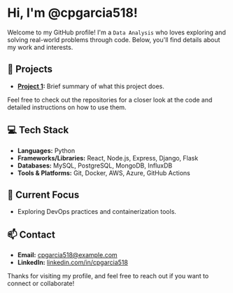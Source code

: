# Hi, I'm @cpgarcia518!

Welcome to my GitHub profile! I'm a ```Data Analysis``` who loves exploring and solving real-world problems through code. Below, you'll find details about my work and interests.

## 🚀 Projects
- **[Project 1](https://github.com/cpgarcia518/project1):** Brief summary of what this project does.

Feel free to check out the repositories for a closer look at the code and detailed instructions on how to use them.

## 💻 Tech Stack
- **Languages:** Python
- **Frameworks/Libraries:** React, Node.js, Express, Django, Flask
- **Databases:** MySQL, PostgreSQL, MongoDB, InfluxDB
- **Tools & Platforms:** Git, Docker, AWS, Azure, GitHub Actions

## 🌱 Current Focus
- Exploring DevOps practices and containerization tools.

## 📫 Contact
- **Email:** [cpgarcia518@example.com](mailto:cpgarcia518@example.com)
- **LinkedIn:** [linkedin.com/in/cpgarcia518](https://linkedin.com/in/cpgarcia518)

Thanks for visiting my profile, and feel free to reach out if you want to connect or collaborate!

<!---
cpgarcia518/cpgarcia518 is a ✨ special ✨ repository because its `README.md` (this file) appears on your GitHub profile.
You can click the Preview link to take a look at your changes.
--->
